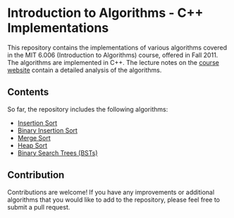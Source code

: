 # Introduction to Algorithms - C++ Implementations
This repository contains the implementations of various algorithms covered in the MIT 6.006 (Introduction to Algorithms) course, offered in Fall 2011. The algorithms are implemented in C++. The lecture notes on the [course website](https://ocw.mit.edu/courses/6-006-introduction-to-algorithms-fall-2011/pages/lecture-notes/) contain a detailed analysis of the algorithms.

## Contents
So far, the repository includes the following algorithms:
* [Insertion Sort](https://github.com/sindhu213/MIT-6.006/blob/main/Lecture03/InsertionSort.cpp)
* [Binary Insertion Sort](https://github.com/sindhu213/MIT-6.006/blob/main/Lecture03/BinaryInsertionSort.cpp)
* [Merge Sort](https://github.com/sindhu213/MIT-6.006/blob/main/Lecture03/MergeSort.cpp)
* [Heap Sort](https://github.com/sindhu213/MIT-6.006/blob/main/Lecture04/HeapSort.cpp)
* [Binary Search Trees (BSTs)](https://github.com/sindhu213/MIT-6.006/blob/main/Lecture05/BinarySearchTrees.cpp)


## Contribution
Contributions are welcome! If you have any improvements or additional algorithms that you would like to add to the repository, please feel free to submit a pull request.


